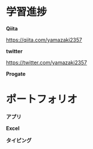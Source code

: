 # 学習進捗

**Qiita**

https://qiita.com/yamazaki2357

**twitter**

https://twitter.com/yamazaki2357

**Progate**

# ポートフォリオ

**アプリ**

**Excel**

**タイピング**
